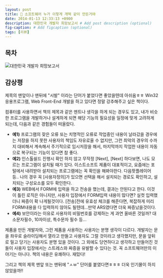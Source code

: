 ```yaml
---
layout: post
title: 📕 소프트웨어 누가 이렇게 개떡 같이 만든거야
date: 2014-01-13 12:33:13 +0900
description: 대한민국 개발자 희망보고서 # Add post description (optional)
fig-caption: # Add figcaption (optional)
tags: [리뷰]
---
```


## 목차
![대한민국 개발자 희망보고서](https://image.yes24.com/momo/TopCate62/MidCate01/6109581.jpg)


## 감상평 
제목의 맨앞이나 맨뒤에 "시발" 이라는 단어가 붙었다면 좋았을텐데 아쉬움ㅎㅎ Win32 응용프로그램, Web Front-End 개발을 하고 있다면 정말 강추해주고 싶은 책이다.

컴퓨터를 사용하면서 책의 제목과 같은 멘트나 생각을 하게 되는 경우도 있고, 내가 비슷한 프로그램을 개발하거나 설계하게 되면 해당 기능의 필요성을 일정에 맞게 고려하게 되는데, 다음과 같은 경험들이 떠올랐다.

- **예1)** 프로그램의 잦은 오류 또는 치명적인 오류로 작업중인 내용이 날라갔을 경우에는 저장을 하지 못한 사용자의 책임도 자유로울 수 없지만, 그런 최악의 경우의 수까지 대비해서 계속해서 주기적으로 임시저장을 해서, 마지막까지 작업한 내용이 자동으로 복구되는 기능이 있다면 참 좋다.
- **예2)** 인스톨쉴드 진행시 확인 하지 않고 무작정 [Next], [Next] 하다보면, 나도 모르는 프로그램이 설치될 때가 있다. 이스트소프트 제품이 대표적이고, 요즘에는 포털에서 내려받아 설치되는 프로그램에는 꼭 확인을 해봐야한다. 다음팟플레이어 등..  나의 경우 꼭 [사용자정의]가 있으면 선택을 해서 설치되는 경로도 확인하고, 설치되는 구성요소를 모두 확인한다. 
- **예3)** WEB에서 FORM에 입력을 하고 전송을 했는데, 결과는 안된다고 한다. 이것이 틀린 로직은 아니지만, 사용자 입장에서 FORM입력 내용이 많다면? 실컷 입력했더니 짜증이 확 나게될것이다. [전송]전에 유효성 체크를 해준다면, 복잡하게 미리 FORM내용을 다 입력하지 않아도 될텐데...만약 ARS였다면 더욱 짜증났을것이다.
- **예4)** 보안이라는 이유로 사용자의 비밀번호를 강제하는 게 과연 올바른 것일까? 대소문자필수, 10자이상, 특수문자 필수 등...

제품을 만든 개발자와, 그런 제품을 사용하는 사용자는 분명 생각이 다르다.  개발자는 문을 좌우로 슬라이딩해서 열라고 만들고 사용자도 그럴 것이라고 생각했지만, 문을 앞뒤로 밀고 당기는 사용자도 분명 있을 것이다.  그 외에도 당연하다고 생각하고 만들어진 것들이 사용자 입장에서는 스트레스와 짜증을 유발할 수 있다는 것. 꼭 소프트웨어만의 이야기는 아니다. 책의 내용은 유쾌하다. 재밌다!

그리고 책의 제목 맨앞 또는 맨뒤에 "ㅅㅂ" 단어를 붙였다면ㅎㅎㅎ 더욱  인기몰이 하지 않았을까!!